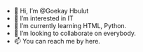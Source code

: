 - 👋 Hi, I’m @Goekay Hbulut
- 👀 I’m interested in IT 
- 🌱 I’m currently learning HTML, Python.
- 💞️ I’m looking to collaborate on everybody.
- 📫 You can reach me by here.

<!---
GHbulut/GHbulut is a ✨ special ✨ repository because its `README.md` (this file) appears on your GitHub profile.
You can click the Preview link to take a look at your changes.
--->
